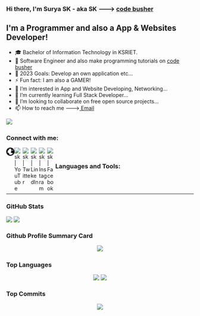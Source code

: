 ### Hi there, I'm Surya SK - aka SK ---> <a href="https://youtube.com/@codebusher" target="_blank"> code busher </a>

## I'm a Programmer and also a App  & Websites Developer!
- 🎓 Bachelor of Information Technology in KSRIET.
- 🔭 Software Engineer and also make programming tutorials on <a href="https://youtube.com/@codebusher" target="_blank"> code busher </a>
- 🥅 2023 Goals: Develop an own application etc...
- ⚡ Fun fact: I am also a GAMER! 
- 👀 I’m interested in App and Website Developing, Networking...
- 🌱 I’m currently learning Full Stack Developer...
- 💞️ I’m looking to collaborate on free open source projects...
- 📫 How to reach me ---><a href="mailto:ssk599285@gmail.com" target="_blank"> Email </a>

![](https://komarev.com/ghpvc/?username=suryask27&color=brightgreen&style=plastic)

### Connect with me:

[<img align="left" alt="sk" width="22px" src="https://raw.githubusercontent.com/iconic/open-iconic/master/svg/globe.svg" />][website]
[<img align="left" alt="sk | YouTube" width="22px" src="https://cdn.jsdelivr.net/npm/simple-icons@v3/icons/youtube.svg" />][youtube]
[<img align="left" alt="sk | Twitter" width="22px" src="https://cdn.jsdelivr.net/npm/simple-icons@v3/icons/twitter.svg" />][twitter]
[<img align="left" alt="sk | LinkedIn" width="22px" src="https://cdn.jsdelivr.net/npm/simple-icons@v3/icons/linkedin.svg" />][linkedin]
[<img align="left" alt="sk | Instagram" width="22px" src="https://cdn.jsdelivr.net/npm/simple-icons@v3/icons/instagram.svg" />][instagram]
[<img align="left" alt="sk | Facebook" width="22px" src="https://cdn.jsdelivr.net/npm/simple-icons@3.4.0/icons/facebook.svg" />][facebook]

<br />

### Languages and Tools:


<br />
<br />

---

### GitHub Stats
<p align="left">
	<img width="48%" src="https://github-readme-stats.vercel.app/api?username=suryask27&show_icons=true&theme=github" />
	<img width="48%" src="https://github-readme-streak-stats.herokuapp.com/?user=suryask27&theme=github" />
</p>

### Github Profile Summary Card
<p align="center">
  <img src="https://github-profile-summary-cards.vercel.app/api/cards/profile-details?username=suryask27&theme=github"/>
</p>

### Top Languages
<p align="center">
	<img width="48%" src="https://github-profile-summary-cards.vercel.app/api/cards/repos-per-language?username=suryask27&theme=github" />
	<img width="48%" src="https://github-profile-summary-cards.vercel.app/api/cards/most-commit-language?username=suryask27&theme=github" />
</p>

### Top Commits
<p align="center">
	<img width="48%" src="http://github-profile-summary-cards.vercel.app/api/cards/productive-time?username=suryask27&theme=github&utcOffset=8" />
</p>

<!-- <img align="left" alt="sk's language Stats" src="https://github-readme-stats.vercel.app/api/top-langs/?username=suryask27&show_icons=true&hide_border=true" /> -->

[website]: https://youtube.com/@codebusher
[twitter]: https://twitter.com/jaisuryask27
[youtube]: https://youtube.com/@codebusher
[instagram]: https://www.instagram.com/jaisuryask27/
[linkedin]: https://www.linkedin.com/in/suryask27
[facebook]: https://www.facebook.com/SuryaKING.SKsurya.18
